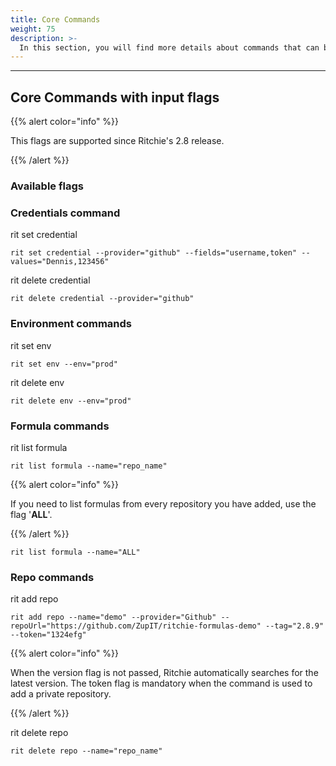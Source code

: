 ```yaml
---
title: Core Commands
weight: 75
description: >-
  In this section, you will find more details about commands that can be used through input flags.
---
```


---

## **Core Commands with input flags**

{{% alert color="info" %}}

This flags are supported since Ritchie's 2.8 release.

{{% /alert %}}

### **Available flags**

### **Credentials command**

rit set credential

```text
rit set credential --provider="github" --fields="username,token" --values="Dennis,123456"
```

rit delete credential

```text
rit delete credential --provider="github"
```

### **Environment commands**

rit set env

```text
rit set env --env="prod"
```

rit delete env

```text
rit delete env --env="prod"
```

### **Formula commands**

rit list formula

```text
rit list formula --name="repo_name"
```

{{% alert color="info" %}}

If you need to list formulas from every repository you have added, use the flag '**ALL**'.

{{% /alert %}}

```text
rit list formula --name="ALL"
```

### **Repo commands**

rit add repo

```text
rit add repo --name="demo" --provider="Github" --repoUrl="https://github.com/ZupIT/ritchie-formulas-demo" --tag="2.8.9" --token="1324efg"
```

{{% alert color="info" %}}

When the version flag is not passed, Ritchie automatically searches for the latest version.
The token flag is mandatory when the command is used to add a private repository.

{{% /alert %}}

rit delete repo

```text
rit delete repo --name="repo_name"
```
